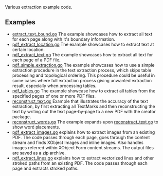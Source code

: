 Various extraction example code.

## Examples

- [extract_text_bound.go](extract_text_bound.go) The example showcases how to extract all text for each page along with it's boundary information.
- [pdf_extract_location.go](pdf_extract_location.go) The example showcases how to extract text at certain location.
- [pdf_extract_text.go](pdf_extract_text.go) The example showcases how to extract all text for each page of a PDF file.
- [pdf_simple_extraction.go](pdf_simple_extraction.go) The example showcases how to use a simple extraction procedure in the text extraction process, which skips table processing and topological ordering. This procedure could be useful in some cases where full extraction process giving unwanted extraction result, especially when processing tables.
- [pdf_tables.go](pdf_tables.go) The example showcase how to extract all tables from the specified pages of one or more PDF files.
- [reconstruct_text.go](reconstruct_text.go) Example that illustrates the accuracy of the text extraction, by first extracting all TextMarks and then reconstructing the text by writing out the text page-by-page to a new PDF with the creator package.
- [reconstruct_words.go](reconstruct_words.go) The example expands upon [reconstruct_text.go](reconstruct_text.go) to show word placements.
- [pdf_extract_images.go](pdf_extract_images.go) explains how to extract images from an existing PDF. The code passes through each page, goes through the content stream and finds XObject Images and inline images. Also handles images referred within XObject Form content streams. The output files are saved as a zip archive.
- [pdf_extract_lines.go](pdf_extract_lines.go) explains how to extract vectorized lines and other stroked paths from an existing PDF. The code passes through each page and extracts stroked paths.
